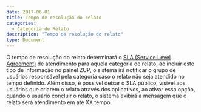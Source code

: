 ```yaml
---
date: 2017-06-01
title: Tempo de resolução do relato
categories:
  - Categoria de Relato
description: "Tempo de resolução do relato"
type: Document
---
```


O tempo de resolução do relato determinará o [SLA (Service Level Agreement)](http://pt.wikipedia.org/wiki/Acordo_de_n%C3%ADvel_de_servi%C3%A7o) de atendimento para aquela categoria de relato, ao incluir este tipo de informação no painel ZUP, o sistema irá notificar o grupo de usuários responsável pela categoria caso o relato não seja atendido no tempo definido. Além disso, é possivel deixar o SLA público, vísivel aos usuários que criarem o relato através dos aplicativos, ao ativar essa opção, quando o usuário concluir o relato, o sistema exibirá a mensagem que o relato será atendimento em até XX tempo.
